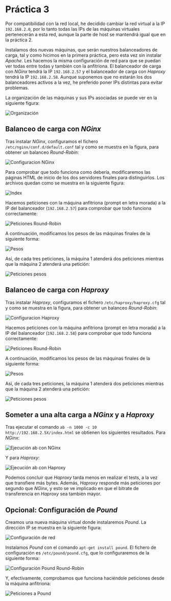# Práctica 3
Por compatibilidad con la red local, he decidido cambiar la red virtual a la IP `192.168.2.0`, por lo tanto todas las IPs de las máquinas virtuales pertenecerán a esta red, aunque la parte de host se mantendrá igual que en la práctica 2.

Instalamos dos nuevas máquinas, que serán nuestros balanceadores de carga, tal y como hicimos en la primera práctica, pero esta vez sin instalar *Apache*. Les hacemos la misma configuración de red para que se puedan ver todas entre todas y también con la anfitriona.
El balanceador de carga con *NGinx* tendrá la IP `192.168.2.57` y el balanceador de carga con *Haproxy* tendrá la IP `192.168.2.58`. Aunque suponemos que no estarán los dos balanceadores activos a la vez, he preferido poner IPs distintas para evitar problemas.

La organización de las máquinas y sus IPs asociadas se puede ver en la siguiente figura:

![Organización](estructura.png "Organización")

## Balanceo de carga con *NGinx*
Tras instalar *NGinx*, configuramos el fichero `/etc/nginx/conf.d/default.conf` tal y como se muestra en la figura, para obtener un balanceo *Round-Robin*:

![Configuracion NGinx](conf_nginx.png "Configuracion NGinx")

Para comprobar que todo funciona como debería, modificaremos las páginas HTML de inicio de los dos servidores finales para distinguirlos. Los archivos quedan como se muestra en la siguiente figura:

![Index](index.png "Index")

Hacemos peticiones con la máquina anfitriona (prompt en letra morada) a la IP del balanceador (`192.168.2.57`) para comprobar que todo funciona correctamente:

![Peticiones Round-Robin](peticionesrr.png "Peticiones Round-Robin")

A continuación, modificamos los pesos de las máquinas finales de la siguiente forma: 

![Pesos](pesos.png "Pesos")

Así, de cada tres peticiones, la máquina 1 atenderá dos peticiones mientras que la máquina 2 atenderá una petición:

![Peticiones pesos](peticionespesos.png "Peticiones pesos")

## Balanceo de carga con *Haproxy*

Tras instalar *Haproxy*, configuramos el fichero `/etc/haproxy/haproxy.cfg` tal y como se muestra en la figura, para obtener un balanceo *Round-Robin*:

![Configuracion Haproxy](conf_haproxy.png "Configuracion Haproxy")

Hacemos peticiones con la máquina anfitriona (prompt en letra morada) a la IP del balanceador (`192.168.2.58`) para comprobar que todo funciona correctamente:

![Peticiones Round-Robin](peticionesrrhaproxy.png "Peticiones Round-Robin")

A continuación, modificamos los pesos de las máquinas finales de la siguiente forma: 

![Pesos](pesoshaproxy.png "Pesos")

Así, de cada tres peticiones, la máquina 1 atenderá dos peticiones mientras que la máquina 2 atenderá una petición:

![Peticiones pesos](peticionespesoshaproxy.png "Peticiones pesos")

## Someter a una alta carga a *NGinx* y a *Haproxy*

Tras ejecutar el comando `ab -n 1000 -c 10 http://192.168.2.5X/index.html` se obtienen los siguientes resultados. Para *NGinx*:

![Ejecución ab con NGinx](abnginx.png "Ejecución ab con NGinx")

Y para *Haproxy*:

![Ejecución ab con Haproxy](abhaproxy.png "Ejecución ab con Haproxy")

Podemos concluir que *Haproxy* tarda menos en realizar el tests, a la vez que transfiere más bytes. Además, *Haproxy* responde más peticiones por segundo que *NGinx*, y esto se ve implicado en que el bitrate de transferencia en *Haproxy* sea también mayor.

## Opcional: Configuración de *Pound*
Creamos una nueva máquina virtual donde instalaremos *Pound*. La dirección IP se muestra en la siguiente figura:

![Configuración de red](ifconfigpound.png "Configuración de red")

Instalamos *Pound* con el comando `apt-get install pound`. El fichero de configuración es `/etc/pound/pound.cfg`, que lo configuraremos de la siguiente forma:

![Configuración Pound Round-Robin](conf_pound.png "Configuración Pound Round-Robin")

Y, efectivamente, comprobamos que funciona haciéndole peticiones desde la máquina anfitriona:

![Peticiones a Pound](peticionespound.png "Peticiones a Pound")